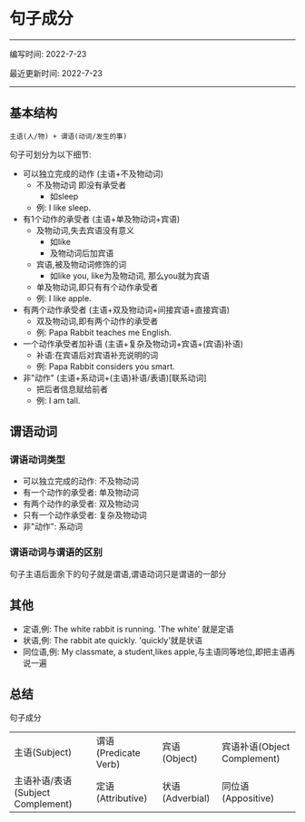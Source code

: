 # 句子成分
---
编写时间: 2022-7-23

最近更新时间: 2022-7-23

---


## 基本结构
```
主语(人/物) + 谓语(动词/发生的事)
```

句子可划分为以下细节:

- 可以独立完成的动作 (主语+不及物动词)
  + 不及物动词 即没有承受者
    * 如sleep
  + 例: I like sleep.
- 有1个动作的承受者 (主语+单及物动词+宾语)
  + 及物动词,失去宾语没有意义
    * 如like
    * 及物动词后加宾语
  + 宾语,被及物动词修饰的词
    * 如like you, like为及物动词, 那么you就为宾语
  + 单及物动词,即只有有个动作承受者
  + 例: I like apple.
- 有两个动作承受者 (主语+双及物动词+间接宾语+直接宾语)
  + 双及物动词,即有两个动作的承受者
  + 例: Papa Rabbit teaches me English.
- 一个动作承受者加补语 (主语+复杂及物动词+宾语+(宾语)补语)
  + 补语:在宾语后对宾语补充说明的词
  + 例: Papa Rabbit considers you smart.
- 非"动作" (主语+系动词+(主语)补语/表语)\[联系动词\]
  + 把后者信息赋给前者
  + 例: I am tall.

## 谓语动词

### 谓语动词类型
- 可以独立完成的动作: 不及物动词
- 有一个动作的承受者: 单及物动词
- 有两个动作的承受者: 双及物动词
- 只有一个动作承受者: 复杂及物动词
- 非"动作": 系动词

### 谓语动词与谓语的区别
句子主语后面余下的句子就是谓语,谓语动词只是谓语的一部分

## 其他

- 定语,例: The white rabbit is running. 'The white' 就是定语
- 状语,例: The rabbit ate quickly. 'quickly'就是状语
- 同位语,例: My classmate, a student,likes apple,与主语同等地位,即把主语再说一遍

## 总结

句子成分
<table>
  <tr>
    <td>主语(Subject)</td>
    <td>谓语(Predicate Verb)</td>
    <td>宾语(Object)</td>
    <td>宾语补语(Object Complement)</td>
  </tr>
  <tr>
    <td>主语补语/表语(Subject Complement)</td>
    <td>定语(Attributive)</td>
    <td>状语(Adverbial)</td>
    <td>同位语(Appositive)</td>
  </tr>
</table>